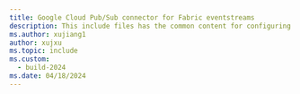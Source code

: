 ```yaml
---
title: Google Cloud Pub/Sub connector for Fabric eventstreams
description: This include files has the common content for configuring Google Cloud Pub/Sub connector for Fabric eventstreams and Real-time hub. 
ms.author: xujiang1
author: xujxu 
ms.topic: include
ms.custom:
  - build-2024
ms.date: 04/18/2024
---
```


